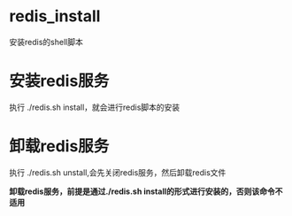 # redis_install
安装redis的shell脚本

# 安装redis服务
执行 ./redis.sh install，就会进行redis脚本的安装

# 卸载redis服务
执行 ./redis.sh unstall,会先关闭redis服务，然后卸载redis文件

**卸载redis服务，前提是通过./redis.sh install的形式进行安装的，否则该命令不适用**
